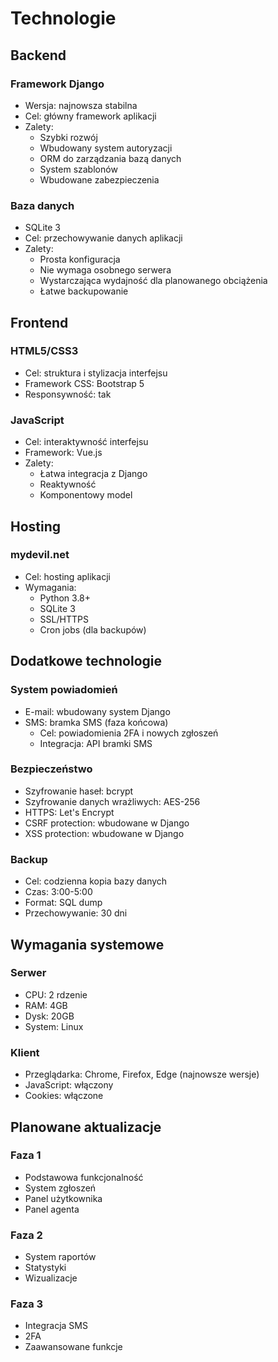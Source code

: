 # Technologie

## Backend

### Framework Django
- Wersja: najnowsza stabilna
- Cel: główny framework aplikacji
- Zalety:
  - Szybki rozwój
  - Wbudowany system autoryzacji
  - ORM do zarządzania bazą danych
  - System szablonów
  - Wbudowane zabezpieczenia

### Baza danych
- SQLite 3
- Cel: przechowywanie danych aplikacji
- Zalety:
  - Prosta konfiguracja
  - Nie wymaga osobnego serwera
  - Wystarczająca wydajność dla planowanego obciążenia
  - Łatwe backupowanie

## Frontend

### HTML5/CSS3
- Cel: struktura i stylizacja interfejsu
- Framework CSS: Bootstrap 5
- Responsywność: tak

### JavaScript
- Cel: interaktywność interfejsu
- Framework: Vue.js
- Zalety:
  - Łatwa integracja z Django
  - Reaktywność
  - Komponentowy model

## Hosting

### mydevil.net
- Cel: hosting aplikacji
- Wymagania:
  - Python 3.8+
  - SQLite 3
  - SSL/HTTPS
  - Cron jobs (dla backupów)

## Dodatkowe technologie

### System powiadomień
- E-mail: wbudowany system Django
- SMS: bramka SMS (faza końcowa)
  - Cel: powiadomienia 2FA i nowych zgłoszeń
  - Integracja: API bramki SMS

### Bezpieczeństwo
- Szyfrowanie haseł: bcrypt
- Szyfrowanie danych wrażliwych: AES-256
- HTTPS: Let's Encrypt
- CSRF protection: wbudowane w Django
- XSS protection: wbudowane w Django

### Backup
- Cel: codzienna kopia bazy danych
- Czas: 3:00-5:00
- Format: SQL dump
- Przechowywanie: 30 dni

## Wymagania systemowe

### Serwer
- CPU: 2 rdzenie
- RAM: 4GB
- Dysk: 20GB
- System: Linux

### Klient
- Przeglądarka: Chrome, Firefox, Edge (najnowsze wersje)
- JavaScript: włączony
- Cookies: włączone

## Planowane aktualizacje

### Faza 1
- Podstawowa funkcjonalność
- System zgłoszeń
- Panel użytkownika
- Panel agenta

### Faza 2
- System raportów
- Statystyki
- Wizualizacje

### Faza 3
- Integracja SMS
- 2FA
- Zaawansowane funkcje 
